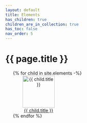 ```yaml
---
layout: default
title: Elements
has_children: true
children_are_in_collection: true
has_toc: false
nav_order: 5
---
```


# {{ page.title }}

<ul>
{% for child in site.elements -%}
<div class="d-inline-block my-4" style="text-align:center; width:160px;">
  <a href="{{ child.url | absolute_url }}"><img src="{{ site.baseurl }}/assets/elements/{{ child.thumbnail }}" alt="{{ child.title }}" width="100" height="100" /></a>
  <br>
  <a href="{{ child.url | absolute_url }}">{{ child.title }}</a>
</div>  
{% endfor %}
</ul>
